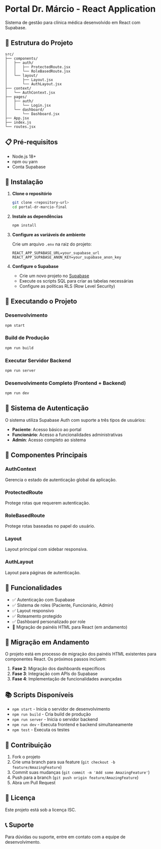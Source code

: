# Portal Dr. Márcio - React Application

Sistema de gestão para clínica médica desenvolvido em React com Supabase.

## 🚀 Estrutura do Projeto

```
src/
├── components/
│   ├── auth/
│   │   ├── ProtectedRoute.jsx
│   │   └── RoleBasedRoute.jsx
│   └── layout/
│       ├── Layout.jsx
│       └── AuthLayout.jsx
├── context/
│   └── AuthContext.jsx
├── pages/
│   ├── auth/
│   │   └── Login.jsx
│   └── dashboard/
│       └── Dashboard.jsx
├── App.jsx
├── index.js
└── routes.jsx
```

## 📋 Pré-requisitos

- Node.js 18+
- npm ou yarn
- Conta Supabase

## 🔧 Instalação

1. **Clone o repositório**
   ```bash
   git clone <repository-url>
   cd portal-dr-marcio-final
   ```

2. **Instale as dependências**
   ```bash
   npm install
   ```

3. **Configure as variáveis de ambiente**

   Crie um arquivo `.env` na raiz do projeto:
   ```env
   REACT_APP_SUPABASE_URL=your_supabase_url
   REACT_APP_SUPABASE_ANON_KEY=your_supabase_anon_key
   ```

4. **Configure o Supabase**

   - Crie um novo projeto no [Supabase](https://supabase.com)
   - Execute os scripts SQL para criar as tabelas necessárias
   - Configure as políticas RLS (Row Level Security)

## 🚀 Executando o Projeto

### Desenvolvimento
```bash
npm start
```

### Build de Produção
```bash
npm run build
```

### Executar Servidor Backend
```bash
npm run server
```

### Desenvolvimento Completo (Frontend + Backend)
```bash
npm run dev
```

## 🔐 Sistema de Autenticação

O sistema utiliza Supabase Auth com suporte a três tipos de usuários:

- **Paciente**: Acesso básico ao portal
- **Funcionário**: Acesso a funcionalidades administrativas
- **Admin**: Acesso completo ao sistema

## 🎨 Componentes Principais

### AuthContext
Gerencia o estado de autenticação global da aplicação.

### ProtectedRoute
Protege rotas que requerem autenticação.

### RoleBasedRoute
Protege rotas baseadas no papel do usuário.

### Layout
Layout principal com sidebar responsiva.

### AuthLayout
Layout para páginas de autenticação.

## 📱 Funcionalidades

- ✅ Autenticação com Supabase
- ✅ Sistema de roles (Paciente, Funcionário, Admin)
- ✅ Layout responsivo
- ✅ Roteamento protegido
- ✅ Dashboard personalizado por role
- 🔄 Migração de painéis HTML para React (em andamento)

## 🔄 Migração em Andamento

O projeto está em processo de migração dos painéis HTML existentes para componentes React. Os próximos passos incluem:

1. **Fase 2**: Migração dos dashboards específicos
2. **Fase 3**: Integração com APIs do Supabase
3. **Fase 4**: Implementação de funcionalidades avançadas

## 📚 Scripts Disponíveis

- `npm start` - Inicia o servidor de desenvolvimento
- `npm run build` - Cria build de produção
- `npm run server` - Inicia o servidor backend
- `npm run dev` - Executa frontend e backend simultaneamente
- `npm test` - Executa os testes

## 🤝 Contribuição

1. Fork o projeto
2. Crie uma branch para sua feature (`git checkout -b feature/AmazingFeature`)
3. Commit suas mudanças (`git commit -m 'Add some AmazingFeature'`)
4. Push para a branch (`git push origin feature/AmazingFeature`)
5. Abra um Pull Request

## 📝 Licença

Este projeto está sob a licença ISC.

## 📞 Suporte

Para dúvidas ou suporte, entre em contato com a equipe de desenvolvimento.
